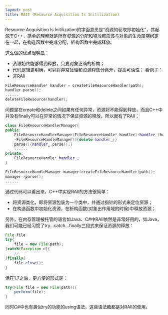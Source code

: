 ```yaml
---
layout: post
title: RAII (Resource Acquisition Is Initilization)
---
```

Resource Acquisition Is Initilization的字面意思是“资源的获取即初始化”，其起源于C++，简单的理解就是所有资源的分配和释放都应该与对象的生命周期绑定在一起，在构造函数中完成分配，析构函数中完成释放。

这么做的优点很明显：
* 资源始终能够得到释放，只要对象正确的析构；
* 代码逻辑更明确，可以将异常处理和资源释放分离开，提高可读性；
看例子：
* 非RAII
```C++
FileResourceHandle* handler = createFileResourceHandler(path);
handler.parse();
......
deleteFileResource(handler);
```
问题是在create和delete之间如果有任何异常，资源将不能得到释放，而且C++中并没有finally可以在异常的情况下保证资源的释放，所以就有了RAII：

```C++
class FileResourceHandlerManager{
public:
	FileResourceHandlerManager(FileResourceHandle* handler):handler_(handler){}
	~FileResourceHandleManager(){delete handler_;}
	parse(){handler_.parse();}
	......
private:
	FileResourceHandle* handler_;
}

FileResourceHandleManager manager(createFileResourceHandler(path));
manager->parse();
......
```
通过代码可以看出来，C++中实现RAII的方法很简单：
* 将资源类化，即将资源包装为一个类中，并通过指针的形式来定位资源；
* 在构造函数中初始化资源，在析构函数(对象出作用域的时候)中释放资源；

另外，在内存管理被托管的语言如Java、C#中RAII依然是非常好用的，如Java，我们可能已经习惯了try...catch...finally三段式来保证资源的释放：
```Java
File file
try{
	file = new File(path);
}catch(Exception e){
	//
}finally{
	file.close();
}
```
但在1.7之后，更方便的形式是：
```Java
try(File file = new File(path)){
	perform(file);
}
```
同时C#中也有类似try的功能的using语法，这些语法糖都是对RAII的使用。